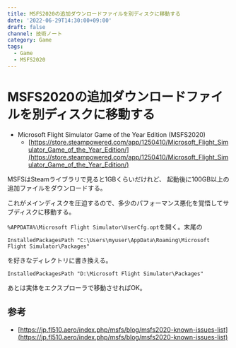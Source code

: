 ```yaml
---
title: MSFS2020の追加ダウンロードファイルを別ディスクに移動する
date: '2022-06-29T14:30:00+09:00'
draft: false
channel: 技術ノート
category: Game
tags:
  - Game
  - MSFS2020
---
```

# MSFS2020の追加ダウンロードファイルを別ディスクに移動する

- Microsoft Flight Simulator Game of the Year Edition (MSFS2020)
  - [https://store.steampowered.com/app/1250410/Microsoft_Flight_Simulator_Game_of_the_Year_Edition/](https://store.steampowered.com/app/1250410/Microsoft_Flight_Simulator_Game_of_the_Year_Edition/)

MSFSはSteamライブラリで見ると1GBくらいだけれど、
起動後に100GB以上の追加ファイルをダウンロードする。

これがメインディスクを圧迫するので、多少のパフォーマンス悪化を覚悟してサブディスクに移動する。

`%APPDATA%\Microsoft Flight Simulator\UserCfg.opt`を開く。末尾の

```plain
InstalledPackagesPath "C:\Users\myuser\AppData\Roaming\Microsoft Flight Simulator\Packages"
```

を好きなディレクトリに書き換える。

```plain
InstalledPackagesPath "D:\Microsoft Flight Simulator\Packages"
```

あとは実体をエクスプローラで移動させればOK。

## 参考

- [https://jp.fl510.aero/index.php/msfs/blog/msfs2020-known-issues-list](https://jp.fl510.aero/index.php/msfs/blog/msfs2020-known-issues-list)
